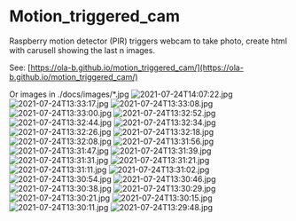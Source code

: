 # Motion_triggered_cam
Raspberry motion detector (PIR) triggers webcam to take photo, create html with carusell showing the last n images.

See: [https://ola-b.github.io/motion_triggered_cam/](https://ola-b.github.io/motion_triggered_cam/)


Or images in ./docs/images/*.jpg
![2021-07-24T14:07:22.jpg](https://github.com/Ola-B/motion_triggered_cam/blob/main/docs/images/2021-07-24T14:07:22.jpg "2021-07-24T14:07:22.jpg")
![2021-07-24T13:33:17.jpg](https://github.com/Ola-B/motion_triggered_cam/blob/main/docs/images/2021-07-24T13:33:17.jpg "2021-07-24T13:33:17.jpg")
![2021-07-24T13:33:08.jpg](https://github.com/Ola-B/motion_triggered_cam/blob/main/docs/images/2021-07-24T13:33:08.jpg "2021-07-24T13:33:08.jpg")
![2021-07-24T13:33:00.jpg](https://github.com/Ola-B/motion_triggered_cam/blob/main/docs/images/2021-07-24T13:33:00.jpg "2021-07-24T13:33:00.jpg")
![2021-07-24T13:32:52.jpg](https://github.com/Ola-B/motion_triggered_cam/blob/main/docs/images/2021-07-24T13:32:52.jpg "2021-07-24T13:32:52.jpg")
![2021-07-24T13:32:44.jpg](https://github.com/Ola-B/motion_triggered_cam/blob/main/docs/images/2021-07-24T13:32:44.jpg "2021-07-24T13:32:44.jpg")
![2021-07-24T13:32:34.jpg](https://github.com/Ola-B/motion_triggered_cam/blob/main/docs/images/2021-07-24T13:32:34.jpg "2021-07-24T13:32:34.jpg")
![2021-07-24T13:32:26.jpg](https://github.com/Ola-B/motion_triggered_cam/blob/main/docs/images/2021-07-24T13:32:26.jpg "2021-07-24T13:32:26.jpg")
![2021-07-24T13:32:18.jpg](https://github.com/Ola-B/motion_triggered_cam/blob/main/docs/images/2021-07-24T13:32:18.jpg "2021-07-24T13:32:18.jpg")
![2021-07-24T13:32:08.jpg](https://github.com/Ola-B/motion_triggered_cam/blob/main/docs/images/2021-07-24T13:32:08.jpg "2021-07-24T13:32:08.jpg")
![2021-07-24T13:31:56.jpg](https://github.com/Ola-B/motion_triggered_cam/blob/main/docs/images/2021-07-24T13:31:56.jpg "2021-07-24T13:31:56.jpg")
![2021-07-24T13:31:47.jpg](https://github.com/Ola-B/motion_triggered_cam/blob/main/docs/images/2021-07-24T13:31:47.jpg "2021-07-24T13:31:47.jpg")
![2021-07-24T13:31:39.jpg](https://github.com/Ola-B/motion_triggered_cam/blob/main/docs/images/2021-07-24T13:31:39.jpg "2021-07-24T13:31:39.jpg")
![2021-07-24T13:31:31.jpg](https://github.com/Ola-B/motion_triggered_cam/blob/main/docs/images/2021-07-24T13:31:31.jpg "2021-07-24T13:31:31.jpg")
![2021-07-24T13:31:21.jpg](https://github.com/Ola-B/motion_triggered_cam/blob/main/docs/images/2021-07-24T13:31:21.jpg "2021-07-24T13:31:21.jpg")
![2021-07-24T13:31:11.jpg](https://github.com/Ola-B/motion_triggered_cam/blob/main/docs/images/2021-07-24T13:31:11.jpg "2021-07-24T13:31:11.jpg")
![2021-07-24T13:31:02.jpg](https://github.com/Ola-B/motion_triggered_cam/blob/main/docs/images/2021-07-24T13:31:02.jpg "2021-07-24T13:31:02.jpg")
![2021-07-24T13:30:54.jpg](https://github.com/Ola-B/motion_triggered_cam/blob/main/docs/images/2021-07-24T13:30:54.jpg "2021-07-24T13:30:54.jpg")
![2021-07-24T13:30:46.jpg](https://github.com/Ola-B/motion_triggered_cam/blob/main/docs/images/2021-07-24T13:30:46.jpg "2021-07-24T13:30:46.jpg")
![2021-07-24T13:30:38.jpg](https://github.com/Ola-B/motion_triggered_cam/blob/main/docs/images/2021-07-24T13:30:38.jpg "2021-07-24T13:30:38.jpg")
![2021-07-24T13:30:29.jpg](https://github.com/Ola-B/motion_triggered_cam/blob/main/docs/images/2021-07-24T13:30:29.jpg "2021-07-24T13:30:29.jpg")
![2021-07-24T13:30:21.jpg](https://github.com/Ola-B/motion_triggered_cam/blob/main/docs/images/2021-07-24T13:30:21.jpg "2021-07-24T13:30:21.jpg")
![2021-07-24T13:30:15.jpg](https://github.com/Ola-B/motion_triggered_cam/blob/main/docs/images/2021-07-24T13:30:15.jpg "2021-07-24T13:30:15.jpg")
![2021-07-24T13:30:11.jpg](https://github.com/Ola-B/motion_triggered_cam/blob/main/docs/images/2021-07-24T13:30:11.jpg "2021-07-24T13:30:11.jpg")
![2021-07-24T13:29:48.jpg](https://github.com/Ola-B/motion_triggered_cam/blob/main/docs/images/2021-07-24T13:29:48.jpg "2021-07-24T13:29:48.jpg")
